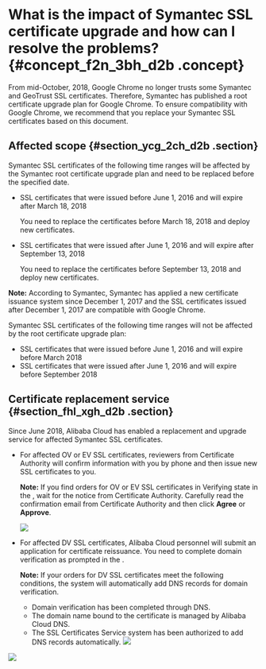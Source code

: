 # What is the impact of Symantec SSL certificate upgrade and how can I resolve the problems? {#concept_f2n_3bh_d2b .concept}

From mid-October, 2018, Google Chrome no longer trusts some Symantec and GeoTrust SSL certificates. Therefore, Symantec has published a root certificate upgrade plan for Google Chrome. To ensure compatibility with Google Chrome, we recommend that you replace your Symantec SSL certificates based on this document.

## Affected scope {#section_ycg_2ch_d2b .section}

Symantec SSL certificates of the following time ranges will be affected by the Symantec root certificate upgrade plan and need to be replaced before the specified date.

-   SSL certificates that were issued before June 1, 2016 and will expire after March 18, 2018

    You need to replace the certificates before March 18, 2018 and deploy new certificates.

-   SSL certificates that were issued after June 1, 2016 and will expire after September 13, 2018

    You need to replace the certificates before September 13, 2018 and deploy new certificates.


**Note:** According to Symantec, Symantec has applied a new certificate issuance system since December 1, 2017 and the SSL certificates issued after December 1, 2017 are compatible with Google Chrome.

Symantec SSL certificates of the following time ranges will not be affected by the root certificate upgrade plan:

-   SSL certificates that were issued before June 1, 2016 and will expire before March 2018
-   SSL certificates that were issued after June 1, 2016 and will expire before September 2018

## Certificate replacement service {#section_fhl_xgh_d2b .section}

Since June 2018, Alibaba Cloud has enabled a replacement and upgrade service for affected Symantec SSL certificates.

-   For affected OV or EV SSL certificates, reviewers from Certificate Authority will confirm information with you by phone and then issue new SSL certificates to you.

    **Note:** If you find orders for OV or EV SSL certificates in Verifying state in the , wait for the notice from Certificate Authority. Carefully read the confirmation email from Certificate Authority and then click **Agree** or **Approve**.

    ![](http://static-aliyun-doc.oss-cn-hangzhou.aliyuncs.com/assets/img/14803/15610402966352_en-US.png)

-   For affected DV SSL certificates, Alibaba Cloud personnel will submit an application for certificate reissuance. You need to complete domain verification as prompted in the .

    **Note:** If your orders for DV SSL certificates meet the following conditions, the system will automatically add DNS records for domain verification.

    -   Domain verification has been completed through DNS.
    -   The domain name bound to the certificate is managed by Alibaba Cloud DNS.
    -   The SSL Certificates Service system has been authorized to add DNS records automatically.
    ![](images/6322_en-US.png)


![](images/6321_en-US.png)

